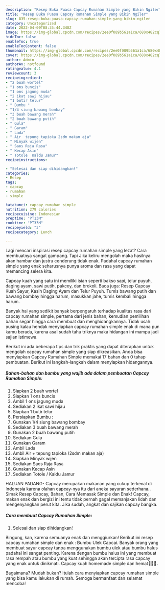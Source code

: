```yaml
---
description: "Resep Buka Puasa Capcay Rumahan Simple yang Bikin Ngiler"
title: "Resep Buka Puasa Capcay Rumahan Simple yang Bikin Ngiler"
slug: 835-resep-buka-puasa-capcay-rumahan-simple-yang-bikin-ngiler
category: Uncategorized
date: 2022-04-09T08:35:44.348Z
image: https://img-global.cpcdn.com/recipes/2ee0f089b561a1ca/680x482cq70/capcay-rumahan-simple-foto-resep-utama.jpg
hideToc: false
enableToc: true
enableTocContent: false
thumbnail: https://img-global.cpcdn.com/recipes/2ee0f089b561a1ca/680x482cq70/capcay-rumahan-simple-foto-resep-utama.jpg
cover: https://img-global.cpcdn.com/recipes/2ee0f089b561a1ca/680x482cq70/capcay-rumahan-simple-foto-resep-utama.jpg
author: Admin
authorAv: notfound
ratingvalue: 4.1
reviewcount: 3
recipeingredient:
- "2 buah wortel"
- "1 ons buncis"
- "1 ons jagung muda"
- "2 ikat sawi hijau"
- "1 butir telur"
- " Bumbu "
- "1/4 siung bawang bombay"
- "3 buah bawang merah"
- "2 buah bawang putih"
- " Gula"
- " Garam"
- " Lada"
- " Air  tepung tapioka 2sdm makan aja"
- " Minyak wijen"
- " Saos Raja Rasa"
- " Kecap Asin"
- " Totole  Kaldu Jamur"
recipeinstructions:

- "Selesai dan siap dihidangkan!"
categories:
- Resep
tags:
- capcay
- rumahan
- simple

katakunci: capcay rumahan simple 
nutrition: 279 calories
recipecuisine: Indonesian
preptime: "PT13M"
cooktime: "PT33M"
recipeyield: "3"
recipecategory: Lunch

---
```



Lagi mencari inspirasi resep capcay rumahan simple yang lezat? Cara membuatnya sangat gampang. Tapi Jika keliru mengolah maka hasilnya akan hambar dan justru cenderung tidak enak. Padahal capcay rumahan simple yang enak seharusnya punya aroma dan rasa yang dapat memancing selera kita.


Capcay kuah yang satu ini memiliki isian seperti bakso sapi, telur puyuh, daging ayam, sawi putih, pakcoy, dan brokoli. Baca juga: Resep Capcay Kuah Sayur, Kasih Daging Ayam dan Telur Puyuh. Tumis bawang putih dan bawang bombay hingga harum, masukkan jahe, tumis kembali hingga harum.

Banyak hal yang sedikit banyak berpengaruh terhadap kualitas rasa dari capcay rumahan simple, pertama dari jenis bahan, kemudian pemilihan bahan segar hingga cara membuat dan menghidangkannya. Tidak usah pusing kalau hendak menyiapkan capcay rumahan simple enak di mana pun kamu berada, karena asal sudah tahu triknya maka hidangan ini mampu jadi sajian istimewa.


Berikut ini ada beberapa tips dan trik praktis yang dapat diterapkan untuk mengolah capcay rumahan simple yang siap dikreasikan. Anda bisa menyiapkan Capcay Rumahan Simple memakai 17 bahan dan 0 tahap pembuatan. Berikut ini langkah-langkah dalam menyiapkan hidangannya.

<!--inarticleads1-->

##### Bahan-bahan dan bumbu yang wajib ada dalam pembuatan Capcay Rumahan Simple:

1. Siapkan 2 buah wortel
1. Siapkan 1 ons buncis
1. Ambil 1 ons jagung muda
1. Sediakan 2 ikat sawi hijau
1. Siapkan 1 butir telur
1. Persiapkan  Bumbu :
1. Gunakan 1/4 siung bawang bombay
1. Sediakan 3 buah bawang merah
1. Gunakan 2 buah bawang putih
1. Sediakan  Gula
1. Gunakan  Garam
1. Ambil  Lada
1. Ambil  Air + tepung tapioka (2sdm makan aja)
1. Siapkan  Minyak wijen
1. Sediakan  Saos Raja Rasa
1. Gunakan  Kecap Asin
1. Sediakan  Totole / Kaldu Jamur


HALUAN PADANG- Capcay merupakan makanan yang cukup terkenal di Indonesia karena olahan capcay-nya itu dari aneka sayuran sederhana.. Simak Resep Capcay, Bahan, Cara Memasak Simple dan Enak! Capcay, makan enak dan bergizi ini tentu tidak pernah gagal memanjakan lidah dan mengenyangkan perut kita. Jika sudah, angkat dan sajikan capcay bangka. 

<!--inarticleads2-->

##### Cara membuat Capcay Rumahan Simple:


1. Selesai dan siap dihidangkan!

Bingung, kan, karena semuanya enak dan menggiurkan! Berikut ini resep capcay rumahan simple dan enak : Bumbu Ulek Capcai. Banyak orang yang membuat sayur capcay tanpa menggunakan bumbu ulek atau bumbu halus padahal ini sangat penting. Karena dengan bumbu halus ini yang membuat rasa rempah atau bumbu yang kuat sehingga akan tercipta rasa capcay yang enak untuk dinikmati. Capcay kuah homemade simple dan hemat👩‍🍳😂. 

Bagaimana? Mudah bukan? Itulah cara menyiapkan capcay rumahan simple yang bisa kamu lakukan di rumah. Semoga bermanfaat dan selamat mencoba!
